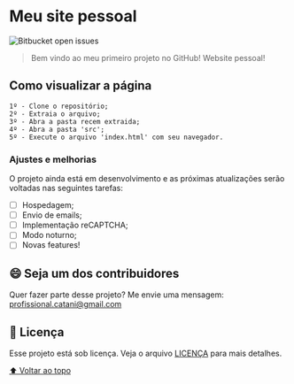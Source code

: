 # Meu site pessoal

<!---Esses são exemplos. Veja https://shields.io para outras pessoas ou para personalizar este conjunto de escudos. Você pode querer incluir dependências, status do projeto e informações de licença aqui--->

![Bitbucket open issues](https://img.shields.io/bitbucket/issues-raw/mathcatani/MyWebPortfolio?style=for-the-badge)

> Bem vindo ao meu primeiro projeto no GitHub! Website pessoal!

## Como visualizar a página

```
1º - Clone o repositório;
2º - Extraia o arquivo;
3º - Abra a pasta recem extraida;
4º - Abra a pasta 'src';
5º - Execute o arquivo 'index.html' com seu navegador.
```
### Ajustes e melhorias

O projeto ainda está em desenvolvimento e as próximas atualizações serão voltadas nas seguintes tarefas:

- [ ] Hospedagem;
- [ ] Envio de emails;
- [ ] Implementação reCAPTCHA;
- [ ] Modo noturno;
- [ ] Novas features!

## 😄 Seja um dos contribuidores<br>

Quer fazer parte desse projeto? Me envie uma mensagem: profissional.catani@gmail.com

## 📝 Licença

Esse projeto está sob licença. Veja o arquivo [LICENÇA](LICENSE.md) para mais detalhes.

[⬆ Voltar ao topo](#nome-do-projeto)<br>
